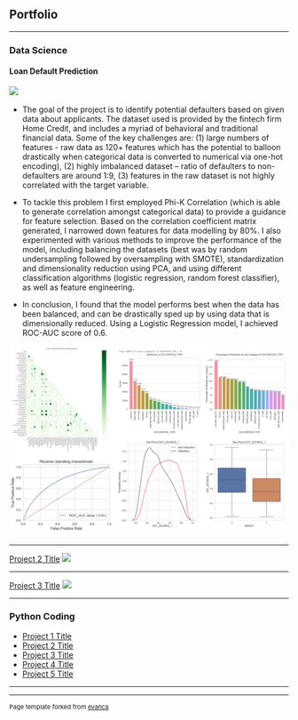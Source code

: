 ## Portfolio

---

### Data Science

#### Loan Default Prediction

[![](https://img.shields.io/badge/Jupyter-Open%20Notebook-F37626?logo=Jupyter)](https://github.com/augustineooi/portfolio_loan_default/blob/35cc81384382f357e7973a6702eb1088fb58a87c/Loan_Default_Prediction_v1.ipynb)

- The goal of the project is to identify potential defaulters based on given data about applicants. The dataset used is provided by the fintech firm Home Credit, and includes a myriad of behavioral and  traditional financial data. Some of the key challenges are: (1) large numbers of features - raw data as 120+ features which has the potential to balloon drastically when categorical data is converted to numerical via one-hot encoding), (2) highly imbalanced dataset – ratio of defaulters to non-defaulters are around 1:9, (3) features in the raw dataset is not highly correlated with the target variable.

- To tackle this problem I first employed Phi-K Correlation (which is able to generate correlation amongst categorical data) to provide a guidance for feature selection. Based on the correlation coefficient matrix generated, I narrowed down features for data modelling by 80%. I also experimented with various methods to improve the performance of the model, including balancing the datasets (best was by random undersampling followed by oversampling with SMOTE), standardization and dimensionality reduction using PCA, and using different classification algorithms (logistic regression, random forest classifier), as well as feature engineering.

- In conclusion, I found that the model performs best when the data has been balanced, and can be drastically sped up by using data that is dimensionally reduced. Using a Logistic Regression model, I achieved ROC-AUC score of 0.6.

<img src="images/loan_default_pic.png?raw=true"/>

---
[Project 2 Title](/pdf/sample_presentation.pdf)
<img src="images/dummy_thumbnail.jpg?raw=true"/>

---
[Project 3 Title](http://example.com/)
<img src="images/dummy_thumbnail.jpg?raw=true"/>

---

### Python Coding

- [Project 1 Title](http://example.com/)
- [Project 2 Title](http://example.com/)
- [Project 3 Title](http://example.com/)
- [Project 4 Title](http://example.com/)
- [Project 5 Title](http://example.com/)

---




---
<p style="font-size:11px">Page template forked from <a href="https://github.com/evanca/quick-portfolio">evanca</a></p>
<!-- Remove above link if you don't want to attibute -->
